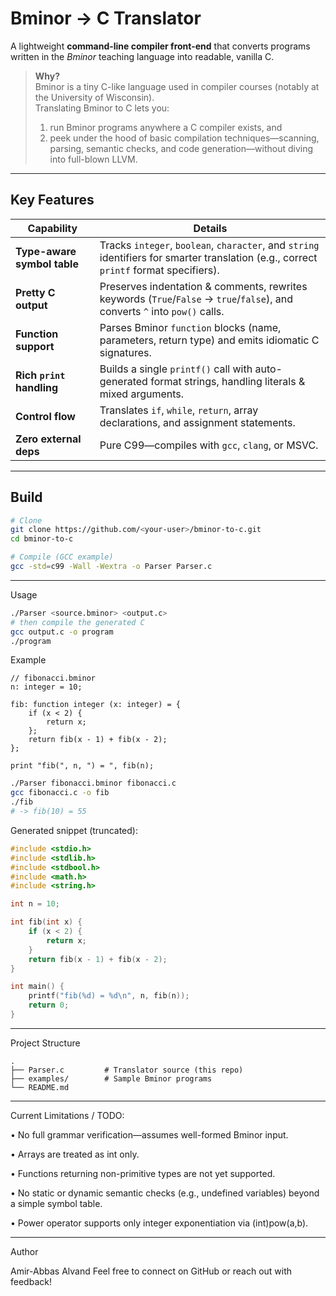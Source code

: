 # Bminor → C Translator

A lightweight **command-line compiler front-end** that converts programs written in the _Bminor_ teaching language into readable, vanilla C.

> **Why?**  
> Bminor is a tiny C-like language used in compiler courses (notably at the University of Wisconsin).  
> Translating Bminor to C lets you:
> 1.  run Bminor programs anywhere a C compiler exists, and  
> 2.  peek under the hood of basic compilation techniques—scanning, parsing, semantic checks, and code generation—without diving into full-blown LLVM.

---

## Key Features

| Capability | Details |
|------------|---------|
| **Type-aware symbol table** | Tracks `integer`, `boolean`, `character`, and `string` identifiers for smarter translation (e.g., correct `printf` format specifiers). |
| **Pretty C output** | Preserves indentation & comments, rewrites keywords (`True`/`False` → `true`/`false`), and converts `^` into `pow()` calls. |
| **Function support** | Parses Bminor `function` blocks (name, parameters, return type) and emits idiomatic C signatures. |
| **Rich `print` handling** | Builds a single `printf()` call with auto-generated format strings, handling literals & mixed arguments. |
| **Control flow** | Translates `if`, `while`, `return`, array declarations, and assignment statements. |
| **Zero external deps** | Pure C99—compiles with `gcc`, `clang`, or MSVC. |

---

## Build

```bash
# Clone
git clone https://github.com/<your-user>/bminor-to-c.git
cd bminor-to-c

# Compile (GCC example)
gcc -std=c99 -Wall -Wextra -o Parser Parser.c
```

---

Usage
```bash
./Parser <source.bminor> <output.c>
# then compile the generated C
gcc output.c -o program
./program
```
Example
```bminor
// fibonacci.bminor
n: integer = 10;

fib: function integer (x: integer) = {
    if (x < 2) {
        return x;
    };
    return fib(x - 1) + fib(x - 2);
};

print "fib(", n, ") = ", fib(n);
```
```bash
./Parser fibonacci.bminor fibonacci.c
gcc fibonacci.c -o fib
./fib
# -> fib(10) = 55
```
Generated snippet (truncated):
```c
#include <stdio.h>
#include <stdlib.h>
#include <stdbool.h>
#include <math.h>
#include <string.h>

int n = 10;

int fib(int x) {
    if (x < 2) {
        return x;
    }
    return fib(x - 1) + fib(x - 2);
}

int main() {
    printf("fib(%d) = %d\n", n, fib(n));
    return 0;
}
```

---

Project Structure
```
.
├── Parser.c         # Translator source (this repo)
├── examples/        # Sample Bminor programs
└── README.md
```

---

Current Limitations / TODO:

•	No full grammar verification—assumes well-formed Bminor input.

•	Arrays are treated as int only.

•	Functions returning non-primitive types are not yet supported.

•	No static or dynamic semantic checks (e.g., undefined variables) beyond a simple symbol table.

•	Power operator supports only integer exponentiation via (int)pow(a,b).

---
Author

Amir-Abbas Alvand
Feel free to connect on GitHub or reach out with feedback!
